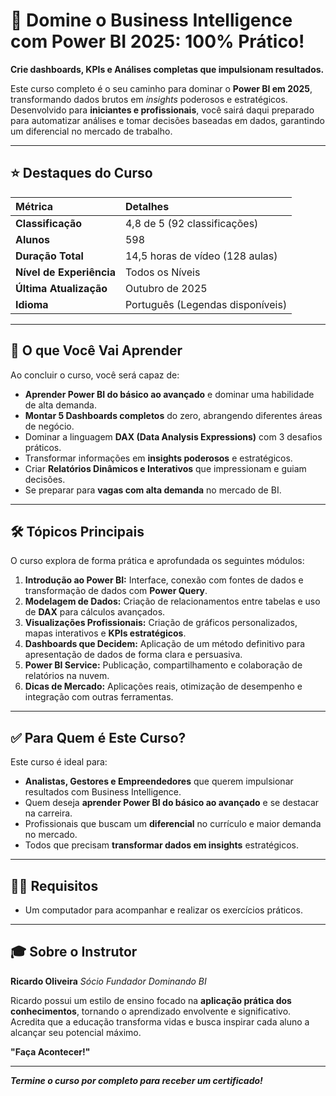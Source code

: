 # 🚀 Domine o Business Intelligence com Power BI 2025: 100% Prático!

**Crie dashboards, KPIs e Análises completas que impulsionam resultados.**

Este curso completo é o seu caminho para dominar o **Power BI em 2025**, transformando dados brutos em *insights* poderosos e estratégicos. Desenvolvido para **iniciantes e profissionais**, você sairá daqui preparado para automatizar análises e tomar decisões baseadas em dados, garantindo um diferencial no mercado de trabalho.

---

## ⭐️ Destaques do Curso

| Métrica | Detalhes |
| :--- | :--- |
| **Classificação** | 4,8 de 5 (92 classificações) |
| **Alunos** | 598 |
| **Duração Total** | 14,5 horas de vídeo (128 aulas) |
| **Nível de Experiência** | Todos os Níveis |
| **Última Atualização** | Outubro de 2025 |
| **Idioma** | Português (Legendas disponíveis) |

---

## 🎯 O que Você Vai Aprender

Ao concluir o curso, você será capaz de:

* **Aprender Power BI do básico ao avançado** e dominar uma habilidade de alta demanda.
* **Montar 5 Dashboards completos** do zero, abrangendo diferentes áreas de negócio.
* Dominar a linguagem **DAX (Data Analysis Expressions)** com 3 desafios práticos.
* Transformar informações em **insights poderosos** e estratégicos.
* Criar **Relatórios Dinâmicos e Interativos** que impressionam e guiam decisões.
* Se preparar para **vagas com alta demanda** no mercado de BI.

---

## 🛠 Tópicos Principais

O curso explora de forma prática e aprofundada os seguintes módulos:

1.  **Introdução ao Power BI:** Interface, conexão com fontes de dados e transformação de dados com **Power Query**.
2.  **Modelagem de Dados:** Criação de relacionamentos entre tabelas e uso de **DAX** para cálculos avançados.
3.  **Visualizações Profissionais:** Criação de gráficos personalizados, mapas interativos e **KPIs estratégicos**.
4.  **Dashboards que Decidem:** Aplicação de um método definitivo para apresentação de dados de forma clara e persuasiva.
5.  **Power BI Service:** Publicação, compartilhamento e colaboração de relatórios na nuvem.
6.  **Dicas de Mercado:** Aplicações reais, otimização de desempenho e integração com outras ferramentas.

---

## ✅ Para Quem é Este Curso?

Este curso é ideal para:

* **Analistas, Gestores e Empreendedores** que querem impulsionar resultados com Business Intelligence.
* Quem deseja **aprender Power BI do básico ao avançado** e se destacar na carreira.
* Profissionais que buscam um **diferencial** no currículo e maior demanda no mercado.
* Todos que precisam **transformar dados em insights** estratégicos.

---

## 🧑‍💻 Requisitos

* Um computador para acompanhar e realizar os exercícios práticos.

---

## 🎓 Sobre o Instrutor

**Ricardo Oliveira**
*Sócio Fundador Dominando BI*

Ricardo possui um estilo de ensino focado na **aplicação prática dos conhecimentos**, tornando o aprendizado envolvente e significativo. Acredita que a educação transforma vidas e busca inspirar cada aluno a alcançar seu potencial máximo.

**"Faça Acontecer!"**

---
***Termine o curso por completo para receber um certificado!***